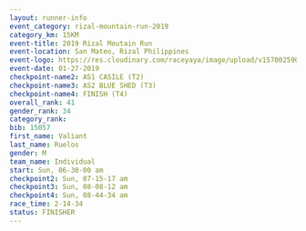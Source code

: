 ```yaml
---
layout: runner-info 
event_category: rizal-mountain-run-2019 
category_km: 15KM 
event-title: 2019 Rizal Moutain Run 
event-location: San Mateo, Rizal Philippines 
event-logo: https://res.cloudinary.com/raceyaya/image/upload/v1570025909/logo/rizal-mountain_gkfete.jpg 
event-date: 01-27-2019 
checkpoint-name2: AS1 CASILE (T2) 
checkpoint-name3: AS2 BLUE SHED (T3) 
checkpoint-name4: FINISH (T4) 
overall_rank: 41
gender_rank: 34
category_rank: 
bib: 15057
first_name: Valiant
last_name: Ruelos
gender: M
team_name: Individual
start: Sun, 06-30-00 am
checkpoint2: Sun, 07-15-17 am
checkpoint3: Sun, 08-08-12 am
checkpoint4: Sun, 08-44-34 am
race_time: 2-14-34
status: FINISHER
---
```

